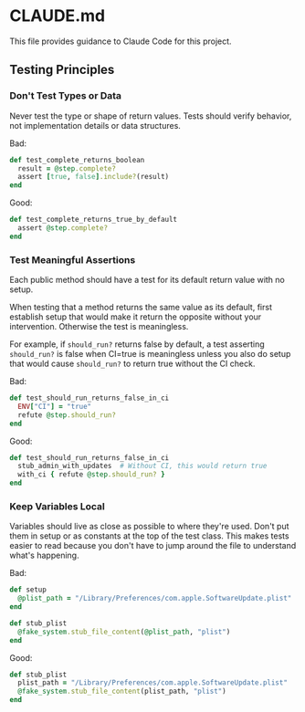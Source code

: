 # CLAUDE.md

This file provides guidance to Claude Code for this project.

## Testing Principles

### Don't Test Types or Data

Never test the type or shape of return values. Tests should verify behavior, not implementation details or data structures.

Bad:
```ruby
def test_complete_returns_boolean
  result = @step.complete?
  assert [true, false].include?(result)
end
```

Good:
```ruby
def test_complete_returns_true_by_default
  assert @step.complete?
end
```

### Test Meaningful Assertions

Each public method should have a test for its default return value with no setup.

When testing that a method returns the same value as its default, first establish setup that would make it return the opposite without your intervention. Otherwise the test is meaningless.

For example, if `should_run?` returns false by default, a test asserting `should_run?` is false when CI=true is meaningless unless you also do setup that would cause `should_run?` to return true without the CI check.

Bad:
```ruby
def test_should_run_returns_false_in_ci
  ENV["CI"] = "true"
  refute @step.should_run?
end
```

Good:
```ruby
def test_should_run_returns_false_in_ci
  stub_admin_with_updates  # Without CI, this would return true
  with_ci { refute @step.should_run? }
end
```

### Keep Variables Local

Variables should live as close as possible to where they're used. Don't put them in setup or as constants at the top of the test class. This makes tests easier to read because you don't have to jump around the file to understand what's happening.

Bad:
```ruby
def setup
  @plist_path = "/Library/Preferences/com.apple.SoftwareUpdate.plist"
end

def stub_plist
  @fake_system.stub_file_content(@plist_path, "plist")
end
```

Good:
```ruby
def stub_plist
  plist_path = "/Library/Preferences/com.apple.SoftwareUpdate.plist"
  @fake_system.stub_file_content(plist_path, "plist")
end
```
